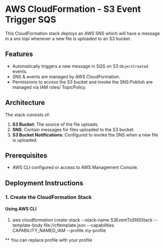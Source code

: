 # AWS CloudFormation - S3 Event Trigger SQS

This CloudFormation stack deploys an AWS SNS which will have a message in a sns topi whenever a new file is uploaded to an S3 bucket.

## Features
- Automatically triggers a new message in SQS on S3 `ObjectCreated` events.
- SNS & events are managed by AWS CloudFormation.
- Permissions to access the S3 bucket and invoke the SNS:Publish are managed via IAM roles/ TopicPolicy.

## Architecture
The stack consists of:
1. **S3 Bucket**: The source of the file uploads.
2. **SNS**: Contain messages for files uploaded to the S3 bucket.
3. **S3 Bucket Notifications**: Configured to invoke the SNS when a new file is uploaded.


## Prerequisites
- AWS CLI configured or access to AWS Management Console.

## Deployment Instructions

### 1. Create the CloudFormation Stack

#### Using AWS CLI
1. aws cloudformation create-stack --stack-name S3EventToSNSStack --template-body file://cftemplate.json --capabilities CAPABILITY_NAMED_IAM --profile  my-profile

** You can replace profile with your profile
